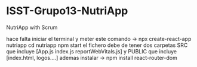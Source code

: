# ISST-Grupo13-NutriApp
NutriApp with Scrum

hace falta iniciar el terminal y meter este comando -> npx create-react-app nutriapp
cd nutriapp
npm start
el fichero debe de tener dos carpetas SRC que incluye [App.js index.js reportWebVitals.js] y PUBLIC que incluye [index.html, logos....]
ademas instalar -> npm install react-router-dom
